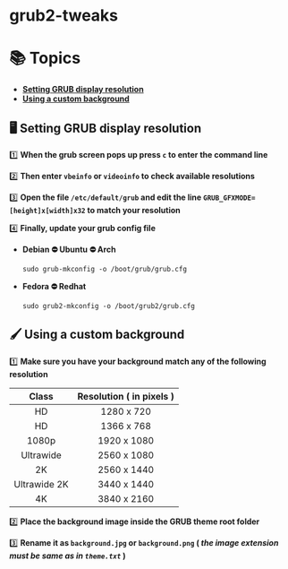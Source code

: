 # grub2-tweaks

# 📚 Topics
- [**Setting GRUB display resolution**](https://github.com/vandalsoul/grub-tweaks/blob/main/README.md#%EF%B8%8F-setting-grub-display-resolution)
- [**Using a custom background**](https://github.com/vandalsoul/grub-tweaks/blob/main/README.md#%EF%B8%8F-using-a-custom-background)

## 🖥️ Setting GRUB display resolution

1️⃣ **When the grub screen pops up press `c` to enter the command line**

2️⃣ **Then enter **`vbeinfo`** or **`videoinfo`** to check available resolutions**
 
3️⃣ **Open the file `/etc/default/grub` and edit the line `GRUB_GFXMODE=[height]x[width]x32` to match your resolution**

4️⃣ **Finally, update your grub config file**
- **Debian ⛔ Ubuntu ⛔ Arch**
  ```shell
  sudo grub-mkconfig -o /boot/grub/grub.cfg
  ```
- **Fedora ⛔ Redhat**
  ```shell
  sudo grub2-mkconfig -o /boot/grub2/grub.cfg
  ```

## 🖌️ Using a custom background

1️⃣ **Make sure you have your background match any of the following resolution**

|Class|Resolution ( in pixels )|
|:------:|:--------:|
|HD|1280 x 720|
|HD|1366 x 768|
|1080p|1920 x 1080|
|Ultrawide|2560 x 1080|
|2K|2560 x 1440|
|Ultrawide 2K|3440 x 1440|
|4K|3840 x 2160|

2️⃣ **Place the background image inside the GRUB theme root folder**

3️⃣ **Rename it as `background.jpg` or `background.png` ( *the image extension must be same as in `theme.txt`* )**

